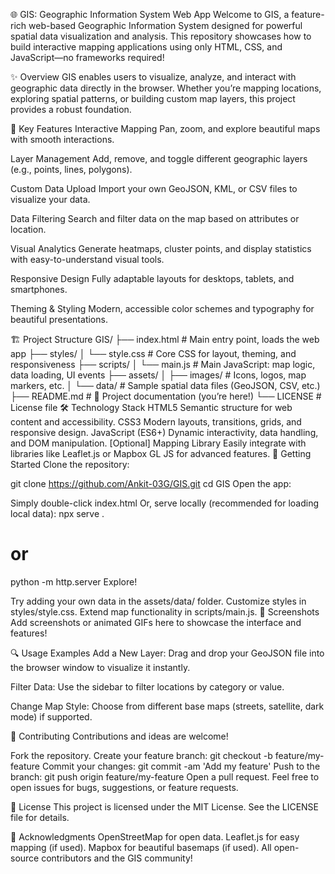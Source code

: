 🌐 GIS: Geographic Information System Web App
Welcome to GIS, a feature-rich web-based Geographic Information System designed for powerful spatial data visualization and analysis.
This repository showcases how to build interactive mapping applications using only HTML, CSS, and JavaScript—no frameworks required!

✨ Overview
GIS enables users to visualize, analyze, and interact with geographic data directly in the browser.
Whether you’re mapping locations, exploring spatial patterns, or building custom map layers, this project provides a robust foundation.

🎯 Key Features
Interactive Mapping
Pan, zoom, and explore beautiful maps with smooth interactions.

Layer Management
Add, remove, and toggle different geographic layers (e.g., points, lines, polygons).

Custom Data Upload
Import your own GeoJSON, KML, or CSV files to visualize your data.

Data Filtering
Search and filter data on the map based on attributes or location.

Visual Analytics
Generate heatmaps, cluster points, and display statistics with easy-to-understand visual tools.

Responsive Design
Fully adaptable layouts for desktops, tablets, and smartphones.

Theming & Styling
Modern, accessible color schemes and typography for beautiful presentations.

🏗️ Project Structure
GIS/
├── index.html              # Main entry point, loads the web app
├── styles/
│   └── style.css          # Core CSS for layout, theming, and responsiveness
├── scripts/
│   └── main.js            # Main JavaScript: map logic, data loading, UI events
├── assets/
│   ├── images/            # Icons, logos, map markers, etc.
│   └── data/              # Sample spatial data files (GeoJSON, CSV, etc.)
├── README.md              # 📄 Project documentation (you’re here!)
└── LICENSE                # License file
🛠️ Technology Stack
HTML5
Semantic structure for web content and accessibility.
CSS3
Modern layouts, transitions, grids, and responsive design.
JavaScript (ES6+)
Dynamic interactivity, data handling, and DOM manipulation.
[Optional] Mapping Library
Easily integrate with libraries like Leaflet.js or Mapbox GL JS for advanced features.
🚀 Getting Started
Clone the repository:

git clone https://github.com/Ankit-03G/GIS.git
cd GIS
Open the app:

Simply double-click index.html
Or, serve locally (recommended for loading local data):
npx serve .
# or
python -m http.server
Explore!

Try adding your own data in the assets/data/ folder.
Customize styles in styles/style.css.
Extend map functionality in scripts/main.js.
📸 Screenshots
Add screenshots or animated GIFs here to showcase the interface and features!

🔍 Usage Examples
Add a New Layer:
Drag and drop your GeoJSON file into the browser window to visualize it instantly.

Filter Data:
Use the sidebar to filter locations by category or value.

Change Map Style:
Choose from different base maps (streets, satellite, dark mode) if supported.

🤝 Contributing
Contributions and ideas are welcome!

Fork the repository.
Create your feature branch: git checkout -b feature/my-feature
Commit your changes: git commit -am 'Add my feature'
Push to the branch: git push origin feature/my-feature
Open a pull request.
Feel free to open issues for bugs, suggestions, or feature requests.

📃 License
This project is licensed under the MIT License.
See the LICENSE file for details.

🙏 Acknowledgments
OpenStreetMap for open data.
Leaflet.js for easy mapping (if used).
Mapbox for beautiful basemaps (if used).
All open-source contributors and the GIS community!

